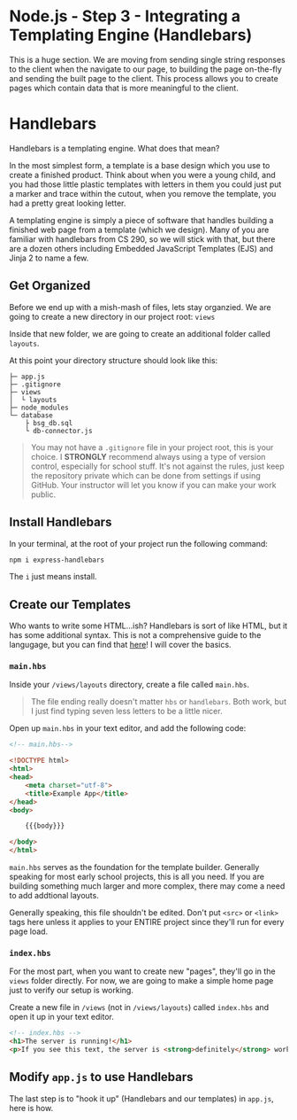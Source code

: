 # Node.js - Step 3 - Integrating a Templating Engine (Handlebars)

This is a huge section. We are moving from sending single string responses to the client when the navigate to our page, to building the page on-the-fly and sending the built page to the client. This process allows you to create pages which contain data that is more meaningful to the client.

# Handlebars

Handlebars is a templating engine. What does that mean? 

In the most simplest form, a template is a base design which you use to create a finished product. Think about when you were a young child, and you had those little plastic templates with letters in them you could just put a marker and trace within the cutout, when you remove the template, you had a pretty great looking letter.

A templating engine is simply a piece of software that handles building a finished web page from a template (which we design). Many of you are familiar with handlebars from CS 290, so we will stick with that, but there are a dozen others including Embedded JavaScript Templates (EJS) and Jinja 2 to name a few.

## Get Organized

Before we end up with a mish-mash of files, lets stay organzied. We are going to create a new directory in our project root: `views`

Inside that new folder, we are going to create an additional folder called `layouts`.

At this point your directory structure should look like this:
```
├─ app.js                         
├─ .gitignore          
├─ views
│  └ layouts
├─ node_modules  
└─ database
    ├ bsg_db.sql
    └ db-connector.js
```

> You may not have a `.gitignore` file in your project root, this is your choice. I **STRONGLY** recommend always using a type of version control, especially for school stuff. It's not against the rules, just keep the repository private which can be done from settings if using GitHub. Your instructor will let you know if you can make your work public.

## Install Handlebars

In your terminal, at the root of your project run the following command:

```bash
npm i express-handlebars
```

The `i` just means install.

## Create our Templates

Who wants to write some HTML...ish? Handlebars is sort of like HTML, but it has some additional syntax. This is not a comprehensive guide to the langugage, but you can find that [here](https://handlebarsjs.com/guide/)! I will cover the basics.

### `main.hbs`

Inside your `/views/layouts` directory, create a file called `main.hbs`.

> The file ending really doesn't matter `hbs` or `handlebars`. Both work, but I just find typing seven less letters to be a little nicer.

Open up `main.hbs` in your text editor, and add the following code:

```html
<!-- main.hbs-->

<!DOCTYPE html>
<html>
<head>
    <meta charset="utf-8">
    <title>Example App</title>
</head>
<body>

    {{{body}}}

</body>
</html>
```

`main.hbs` serves as the foundation for the template builder. Generally speaking for most early school projects, this is all you need. If you are building something much larger and more complex, there may come a need to add addtional layouts.

Generally speaking, this file shouldn't be edited. Don't put `<src>` or `<link>` tags here unless it applies to your ENTIRE project since they'll run for every page load.

### `index.hbs`

For the most part, when you want to create new "pages", they'll go in the `views` folder directly. For now, we are going to make a simple home page just to verify our setup is working.

Create a new file in `/views` (not in `/views/layouts`) called `index.hbs` and open it up in your text editor.

```html
<!-- index.hbs -->
<h1>The server is running!</h1>
<p>If you see this text, the server is <strong>definitely</strong> working!</p>
```

## Modify `app.js` to use Handlebars

The last step is to "hook it up" (Handlebars and our templates) in `app.js`, here is how.


